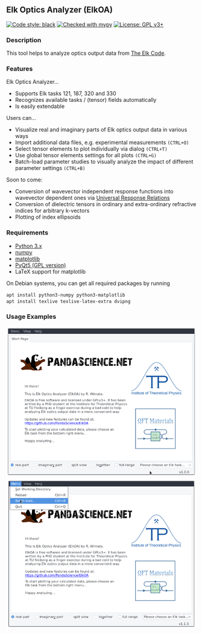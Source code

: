 ## Elk Optics Analyzer (ElkOA)
[![Code style: black](https://img.shields.io/badge/code%20style-black-000000.svg)](https://github.com/ambv/black)
[![Checked with mypy](http://www.mypy-lang.org/static/mypy_badge.svg)](http://mypy-lang.org/)
[![License: GPL v3+](https://img.shields.io/badge/license-GPL%20v3%2B-blue.svg)](http://www.gnu.org/licenses/gpl-3.0)

### Description
This tool helps to analyze optics output data from 
[The Elk Code](http://elk.sourceforge.net).

### Features

Elk Optics Analyzer...

* Supports Elk tasks 121, 187, 320 and 330 
* Recognizes available tasks / (tensor) fields automatically
* Is easily extendable

Users can...

* Visualize real and imaginary parts of Elk optics output data in various ways
* Import additional data files, e.g. experimental measurements `(CTRL+O)`
* Select tensor elements to plot individually via dialog `(CTRL+T)`
* Use global tensor elements settings for all plots `(CTRL+G)`
* Batch-load parameter studies to visually analyze the impact of different
  parameter settings `(CTRL+B)`

Soon to come:

* Conversion of wavevector independent response functions into wavevector
  dependent ones via [Universal Response Relations](https://arxiv.org/abs/1401.6800)
* Conversion of dielectric tensors in ordinary and extra-ordinary refractive
  indices for arbitrary k-vectors
* Plotting of index ellipsoids

### Requirements
* [Python 3.x](https://www.python.org)
* [numpy](https://www.numpy.org/)
* [matplotlib](https://matplotlib.org)
* [PyQt5 (GPL version)](http://pyqt.sourceforge.net/Docs/PyQt5/installation.html)
* LaTeX support for matplotlib

On Debian systems, you can get all required packages by running
```bash
apt install python3-numpy python3-matplotlib
apt install texlive texlive-latex-extra dvipng
```

### Usage Examples
![](screenshots/basic.gif)
![](screenshots/batchload.gif)
